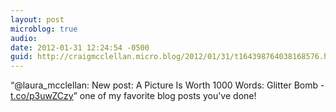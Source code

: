 ```yaml
---
layout: post
microblog: true
audio: 
date: 2012-01-31 12:24:54 -0500
guid: http://craigmcclellan.micro.blog/2012/01/31/t164398764038168576.html
---
```

“@laura_mcclellan: New post: A Picture Is Worth 1000 Words: Glitter Bomb - [t.co/p3uwZCzy](http://t.co/p3uwZCzy)” one of my favorite blog posts you've done!
